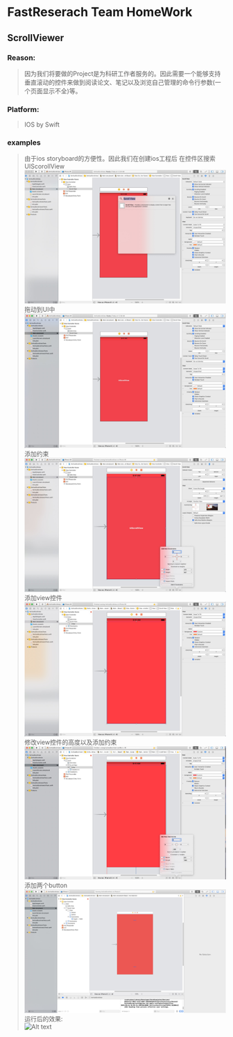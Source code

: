 # FastReserach Team HomeWork
## ScrollViewer

### Reason:
> 因为我们将要做的Project是为科研工作者服务的。因此需要一个能够支持垂直滚动的控件来做到阅读论文、笔记以及浏览自己管理的命令行参数(一个页面显示不全)等。
### Platform:
> IOS by Swift

### examples
>由于ios storyboard的方便性。因此我们在创建ios工程后 在控件区搜索UIScorollView
![Alt text](img/1.png)
拖动到UI中
![Alt text](img/2.png)
添加约束
![Alt text](img/3.png)
添加view控件
![Alt text](img/4.png)
修改view控件的高度以及添加约束
![Alt text](img/6.png)
添加两个button
![Alt text](img/7.png)
运行后的效果:\
![Alt text](img/8.gif)

